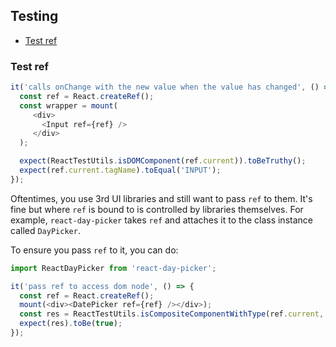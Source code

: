 ## Testing

* [Test ref](#test-ref)

### Test ref

```js
it('calls onChange with the new value when the value has changed', () => {
  const ref = React.createRef();
  const wrapper = mount(
     <div>
       <Input ref={ref} />
     </div>
  );

  expect(ReactTestUtils.isDOMComponent(ref.current)).toBeTruthy();
  expect(ref.current.tagName).toEqual('INPUT');
});
```
Oftentimes, you use 3rd UI libraries and still want to pass `ref` to them. It's fine but where `ref` is bound to is controlled by libraries themselves. For example, `react-day-picker` takes `ref` and attaches it to the class instance called `DayPicker`.

To ensure you pass `ref` to it, you can do:

```js
import ReactDayPicker from 'react-day-picker';

it('pass ref to access dom node', () => {
  const ref = React.createRef();
  mount(<div><DatePicker ref={ref} /></div>);
  const res = ReactTestUtils.isCompositeComponentWithType(ref.current, ReactDayPicker);
  expect(res).toBe(true);
});
```

